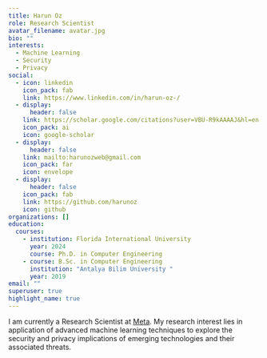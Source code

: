 ```yaml
---
title: Harun Oz
role: Research Scientist
avatar_filename: avatar.jpg
bio: ""
interests:
  - Machine Learning
  - Security
  - Privacy
social:
  - icon: linkedin
    icon_pack: fab
    link: https://www.linkedin.com/in/harun-oz-/
  - display:
      header: false
    link: https://scholar.google.com/citations?user=VBU-R9kAAAAJ&hl=en
    icon_pack: ai
    icon: google-scholar
  - display:
      header: false
    link: mailto:harunozweb@gmail.com
    icon_pack: far
    icon: envelope
  - display:
      header: false
    icon_pack: fab
    link: https://github.com/harunoz
    icon: github
organizations: []
education:
  courses:
    - institution: Florida International University
      year: 2024
      course: Ph.D. in Computer Engineering
    - course: B.Sc. in Computer Engineering
      institution: "Antalya Bilim University "
      year: 2019
email: ""
superuser: true
highlight_name: true
---
```

I am currently a Research Scientist at [Meta](https://research.facebook.com/). My research interest lies in application of advanced machine learning techniques to explore the security and privacy implications of emerging technologies and their associated threats.